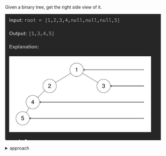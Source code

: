 Given a binary tree, get the right side view of it.

![rsv](rsv.png)

<details>
<summary>approach</summary>

```js
/**
 * Definition for a binary tree node.
 * function TreeNode(val, left, right) {
 *     this.val = (val===undefined ? 0 : val)
 *     this.left = (left===undefined ? null : left)
 *     this.right = (right===undefined ? null : right)
 * }
 */
/**
 * @param {TreeNode} root
 * @return {number[]}
 */
var rightSideView = function(root) {
    let map = {};

    function postOrder(root, level){
        if(!root) return;

        postOrder(root.right, level+1);
        postOrder(root.left, level+1);
        if(!(level in map)){
            map[level] = root.val;
        }
    }

    postOrder(root, 0);
    return Object.values(map)
};
```
</details>